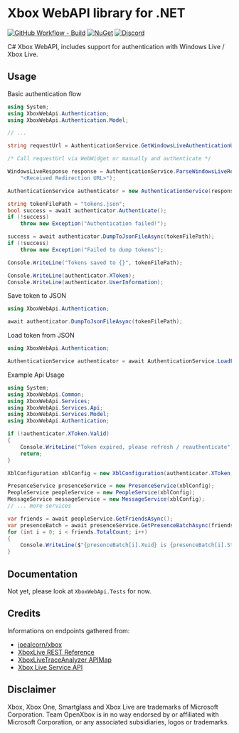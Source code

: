 # Xbox WebAPI library for .NET

[![GitHub Workflow - Build](https://img.shields.io/github/workflow/status/OpenXbox/xbox-webapi-csharp/build?label=build)](https://github.com/OpenXbox/xbox-webapi-csharp/actions?query=workflow%3Abuild)
[![NuGet](https://img.shields.io/nuget/v/OpenXbox.XboxWebApi.svg)](https://www.nuget.org/packages/OpenXbox.XboxWebApi)
[![Discord](https://img.shields.io/badge/discord-OpenXbox-blue.svg)](https://discord.gg/E8kkJhQ)

C# Xbox WebAPI, includes support for authentication with Windows Live / Xbox Live.

## Usage

Basic authentication flow

```cs
using System;
using XboxWebApi.Authentication;
using XboxWebApi.Authentication.Model;

// ...

string requestUrl = AuthenticationService.GetWindowsLiveAuthenticationUrl();

/* Call requestUrl via WebWidget or manually and authenticate */

WindowsLiveResponse response = AuthenticationService.ParseWindowsLiveResponse(
    "<Received Redirection URL>");

AuthenticationService authenticator = new AuthenticationService(response);

string tokenFilePath = "tokens.json";
bool success = await authenticator.Authenticate();
if (!success)
    throw new Exception("Authentication failed!");

success = await authenticator.DumpToJsonFileAsync(tokenFilePath);
if (!success)
    throw new Exception("Failed to dump tokens");

Console.WriteLine("Tokens saved to {}", tokenFilePath);

Console.WriteLine(authenticator.XToken);
Console.WriteLine(authenticator.UserInformation);
```

Save token to JSON

```cs
using XboxWebApi.Authentication;

await authenticator.DumpToJsonFileAsync(tokenFilePath);
```

Load token from JSON

```cs
using XboxWebApi.Authentication;

AuthenticationService authenticator = await AuthenticationService.LoadFromJsonFileAsync("tokens.json");
```

Example Api Usage

```cs
using System;
using XboxWebApi.Common;
using XboxWebApi.Services;
using XboxWebApi.Services.Api;
using XboxWebApi.Services.Model;
using XboxWebApi.Authentication;

if (!authenticator.XToken.Valid)
{
    Console.WriteLine("Token expired, please refresh / reauthenticate");
    return;
}

XblConfiguration xblConfig = new XblConfiguration(authenticator.XToken, XblLanguage.United_States);

PresenceService presenceService = new PresenceService(xblConfig);
PeopleService peopleService = new PeopleService(xblConfig);
MessageService messageService = new MessageService(xblConfig);
// ... more services

var friends = await peopleService.GetFriendsAsync();
var presenceBatch = await presenceService.GetPresenceBatchAsync(friends.GetXuids());
for (int i = 0; i < friends.TotalCount; i++)
{
    Console.WriteLine($"{presenceBatch[i].Xuid} is {presenceBatch[i].State}");
}
```

## Documentation

Not yet, please look at `XboxWebApi.Tests` for now.

## Credits

Informations on endpoints gathered from:

* [joealcorn/xbox](https://github.com/joealcorn/xbox)
* [XboxLive REST Reference](https://docs.microsoft.com/en-us/windows/uwp/xbox-live/xbox-live-rest/atoc-xboxlivews-reference)
* [XboxLiveTraceAnalyzer APIMap](https://github.com/Microsoft/xbox-live-trace-analyzer/blob/master/Source/XboxLiveTraceAnalyzer.APIMap.csv)
* [Xbox Live Service API](https://github.com/Microsoft/xbox-live-api)

## Disclaimer

Xbox, Xbox One, Smartglass and Xbox Live are trademarks of Microsoft Corporation.
Team OpenXbox is in no way endorsed by or affiliated with Microsoft Corporation, or
any associated subsidiaries, logos or trademarks.
